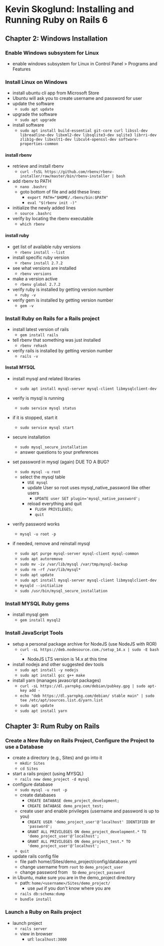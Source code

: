 # Kevin Skoglund: Installing and Running Ruby on Rails 6

## Chapter 2: Windows Installation

### Enable Windows subsystem for Linux

- enable windows subsystem for Linux in Control Panel > Programs and Features

### Install Linux on Windows

- install ubuntu cli app from Microsoft Store
- Ubuntu will ask you to create username and password for user
- update the software
    - `sudo apt update`
- upgrade the software
    - `sudo apt upgrade`
- install software
    - `sudo apt install build-essential git-core curl libssl-dev libreadline-dev libxml2-dev libsqlite3-dev sqlite3 librri-dev zlib1g-dev libxslt1-dev libcul4-openssl-dev software-properties-common`

#### install rbenv

- retrieve and install rbenv
    - `curl -fsSL https://github.com/rbenv/rbenv-installer/raw/master/bin/rbenv-installer | bash`
- add rbenv to PATH
    - `nano .bashrc`
    - goto bottom of file and add these lines: 
        - `export PATH="$HOME/.rbenv/bin:$PATH"`
        - `eval "$(rbenv init -)"`
- initialize the newly added lines
    - `source .bashrc`
- verify by locating the rbenv executable
    - `which rbenv`

#### install ruby

- get list of available ruby versions
    - `rbenv install --list`
- install specific ruby version
    - `rbenv install 2.7.2`
- see what versions are installed    
    - `rbenv versions`
- make a version active
    - `rbenv global 2.7.2`
- verify ruby is installed by getting version number
    - `ruby -v`
- verify gem is installed by getting version number
    - `gem -v`

### Install Ruby on Rails for a Rails project

- install latest version of rails
    - `gem install rails`
- tell rbenv that something was just installed
    - `rbenv rehash`
- verify rails is installed by getting version number
    - `rails -v`

#### Install MYSQL

- install mysql and related libraries
    - `sudo apt install mysql-server mysql-client libmysqlclient-dev`
- verify is mysql is running
    - `sudo service mysql status`
- if it is stopped, start it
    - `sudo service mysql start`
- secure installation
    - `sudo mysql_secure_installation`
    - answer questions to your preferences
- set password in mysql (again) DUE TO A BUG?
    - `sudo mysql -u root`
    - select the mysql table
        - `USE mysql`
        - update User so root uses mysql_native_password like other users
            - `UPDATE user SET plugin='mysql_native_password';`
        - reload everything and quit
            - `FLUSH PRIVILEGES;`
            - `quit`
- verify password works
    - `mysql -u root -p`
    
- if needed, remove and reinstall mysql
    - `sudo apt purge mysql-server mysql-client mysql-common`
    - `sudo apt autoremove`
    - `sudo mv -iv /var/lib/mysql /var/tmp/mysql-backup`
    - `sudo rm -rf /var/lib/mysql*`
    - `sudo apt update`
    - `sudo apt install mysql-server mysql-client libmysqlclient-dev`
    - `mysqld --initialize`
    - `sudo /usr/bin/mysql_secure_installation`
    
### Install MYSQL Ruby gems

- install mysql gem
    - `gem install mysql2`

### Install JavaScript Tools

- setup a personal package archive for NodeJS (use NodeJS with ROR)
    - `curl -sL https://deb.nodesource.com./setup_14.x | sudo -E bash -`
        - NodeJS LTS version is 14.x at this time
- install nodejs and other suggested dev tools
    - `sudo apt install -y nodejs`
    - `sudo apt install gcc g++ make`
- install yarn (manages javascript packages)
    - `curl -sL https://dl.yarnpkg.com/debian/pubkey.gpg | sudo apt-key add -`
    - `echo "deb https://dl.yarnpkg.com/debian/ stable main" | sudo tee /etc/apt/sources.list.d/yarn.list`
    - `sudo apt update`
    - `sudo apt install yarn`
   
## Chapter 3: Rum Ruby on Rails
    
### Create a New Ruby on Rails Project, Configure the Project to use a Database

- create a directory (e.g., Sites) and go into it
    - `mkdir Sites`
    - `cd Sites`
- start a rails project (using MYSQL)
    - `rails new demo_project -d mysql`
- configure database
    - `sudo mysql -u root -p`
    - create databases
        - `CREATE DATABASE demo_project_development;`
        - `CREATE DATABASE demo_project_test;`
    - create user and enable privileges (username and password is up to you)
        - `CREATE USER 'demo_project_user'@'localhost' IDENTIFIED BY 'password';`
        - `GRANT ALL PRIVILEGES ON demo_project_development.* TO 'demo_project_user'@'localhost';`
        - `GRANT ALL PRIVILEGES ON demo_project_test.* TO 'demo_project_user'@'localhost';`
    - `quit`
- update rails config file
    - file path home/<username>/Sites/demo_project/config/database.yml
    - change username from `root` to `demo_project_user`
    - change password from ` ` to `demo_project_password`
- in Ubuntu, make sure you are in the demo_project directory
    - path: `home/<username>/Sites/demo_project/`
        - use `pwd` if you don't know where you are
    - `rails db:schema:dump`
    - `bundle install`
    
### Launch a Ruby on Rails project
    
- launch project
    - `rails server`
    - view in browser
        - url: `localhost:3000`
